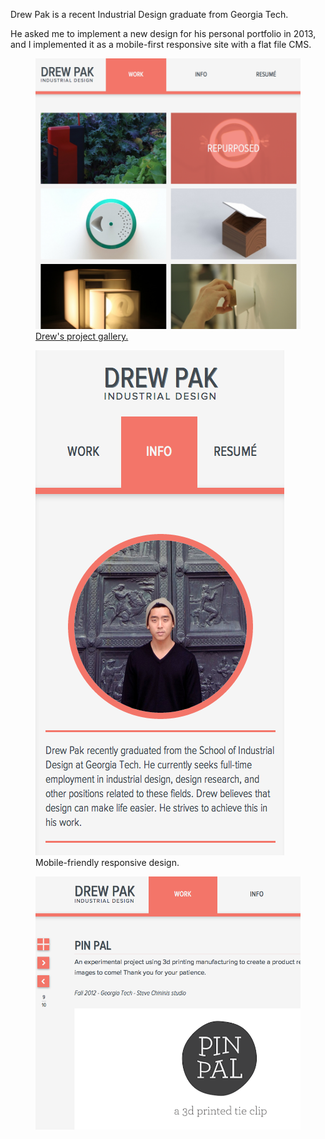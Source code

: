 Drew Pak is a recent Industrial Design graduate from Georgia Tech.

He asked me to implement a new design for his personal portfolio in 2013, and I implemented it as a mobile-first responsive site with a flat file CMS.

<figure>
    <a class="media-image" href="/images/drew-pak/1.png">
       <img src="/images/drew-pak/1.png" alt="Drew Pak's project gallery." />
       <figcaption>Drew's project gallery.</figcaption>
    </a>
</figure>

<figure class="media-reverse media-image-medium">
    <a class="media-image" href="/images/drew-pak/3.png">
       <img src="/images/drew-pak/3.png" alt="Mobile-friendly design." />
    </a>
    <figcaption>
    	Mobile-friendly responsive design.
    </figcaption>
</figure>

<figure>
    <a class="media-image" href="/images/drew-pak/2.png">
       <img src="/images/drew-pak/2.png" alt="Sample project page." />
    </a>
</figure>